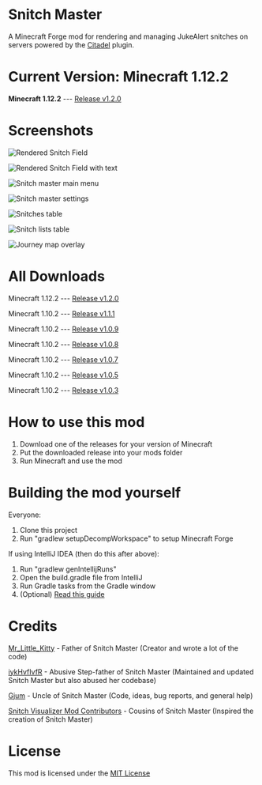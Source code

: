 # Snitch Master

A Minecraft Forge mod for rendering and managing JukeAlert snitches on servers powered by the [Citadel](https://github.com/Civcraft/Citadel) plugin.

# Current Version: Minecraft 1.12.2

__Minecraft 1.12.2__ --- [Release v1.2.0](https://github.com/MrLittleKitty/Snitch-Master/releases/tag/v1.2.0)

# Screenshots

![Rendered Snitch Field](http://i.imgur.com/WrwgsBy.png)

![Rendered Snitch Field with text](http://imgur.com/sA1XS4g.png)

![Snitch master main menu](http://imgur.com/8vfan9x.png)

![Snitch master settings](http://imgur.com/bSsuO4c.png)

![Snitches table](http://imgur.com/oMNlq3u.png)

![Snitch lists table](http://imgur.com/sX8K29c.png)

![Journey map overlay](http://imgur.com/omp8zZk.png)


# All Downloads

Minecraft 1.12.2 --- [Release v1.2.0](https://github.com/MrLittleKitty/Snitch-Master/releases/tag/v1.2.0)

Minecraft 1.10.2 --- [Release v1.1.1](https://github.com/MrLittleKitty/Snitch-Master/releases/tag/v1.1.1)

Minecraft 1.10.2 --- [Release v1.0.9](https://github.com/MrLittleKitty/Snitch-Master/releases/tag/v1.0.9)

Minecraft 1.10.2 --- [Release v1.0.8](https://github.com/MrLittleKitty/Snitch-Master/releases/tag/v1.0.8)

Minecraft 1.10.2 --- [Release v1.0.7](https://github.com/MrLittleKitty/Snitch-Master/releases/tag/v1.0.7)

Minecraft 1.10.2 --- [Release v1.0.5](https://github.com/Gjum/SnitchMaster/releases/tag/v1.0.5)

Minecraft 1.10.2 --- [Release v1.0.3](https://github.com/MrLittleKitty/Snitch-Master/releases/tag/v1.0.3)

# How to use this mod

1. Download one of the releases for your version of Minecraft
2. Put the downloaded release into your mods folder
3. Run Minecraft and use the mod

# Building the mod yourself

Everyone:
1. Clone this project
2. Run "gradlew setupDecompWorkspace" to setup Minecraft Forge

If using IntelliJ IDEA (then do this after above):
1. Run "gradlew genIntellijRuns"
2. Open the build.gradle file from IntelliJ
3. Run Gradle tasks from the Gradle window
4. (Optional) [Read this guide](https://mcforge.readthedocs.io/en/latest/gettingstarted/)

# Credits

[Mr_Little_Kitty](https://github.com/MrLittleKitty) - Father of Snitch Master (Creator and wrote a lot of the code)

[iykHvfIvfR](https://github.com/iykHvfIvfR) - Abusive Step-father of Snitch Master (Maintained and updated Snitch Master but also abused her codebase)

[Gjum](https://github.com/Gjum) - Uncle of Snitch Master (Code, ideas, bug reports, and general help)

[Snitch Visualizer Mod Contributors](https://github.com/Scuwr/Snitch-Visualizer) - Cousins of Snitch Master (Inspired the creation of Snitch Master)

# License

This mod is licensed under the [MIT License](https://github.com/MrLittleKitty/Snitch-Master/blob/master/LICENSE.txt)